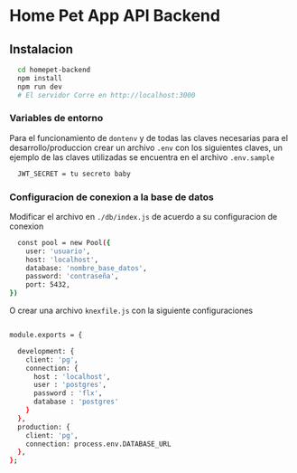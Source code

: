 # Home Pet App API Backend

## Instalacion
```sh
  cd homepet-backend
  npm install
  npm run dev 
  # El servidor Corre en http://localhost:3000
```
### Variables de entorno
Para el funcionamiento de `dontenv` y de todas las claves necesarias para el desarrollo/produccion crear un archivo `.env` con los siguientes claves, un ejemplo de las claves utilizadas se encuentra en el archivo `.env.sample`
```sh
  JWT_SECRET = tu secreto baby
```

### Configuracion de conexion a la base de datos
Modificar el archivo en `./db/index.js` de acuerdo a su configuracion de conexion
```sh
  const pool = new Pool({
    user: 'usuario',
    host: 'localhost',
    database: 'nombre_base_datos',
    password: 'contraseña',
    port: 5432,
})

```
O crear una archivo `knexfile.js` con la siguiente configuraciones
```sh

module.exports = {

  development: {
    client: 'pg',
    connection: {
      host : 'localhost',
      user : 'postgres',
      password : 'flx',
      database : 'postgres'
    }
  },
  production: {
    client: 'pg',
    connection: process.env.DATABASE_URL
  },
};

```
